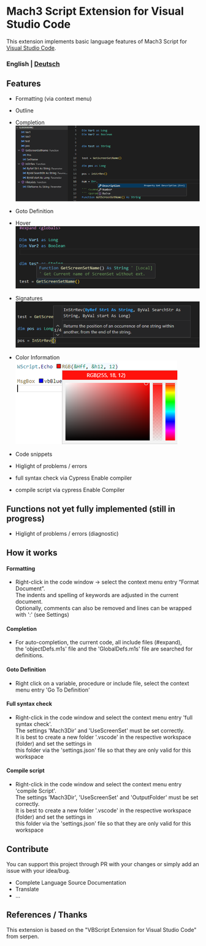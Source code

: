 # Mach3 Script Extension for Visual Studio Code
This extension implements basic language features of Mach3 Script for [Visual Studio Code](https://code.visualstudio.com/).

### English | [Deutsch](README.de.md)

## Features
- Formatting (via context menu)

- Outline
- Completion
![Outline](https://github.com/CalDymos/M1S-VSCode/raw/master/assets/docs/Completion-And-Outline.png)

- Goto Definition

- Hover 
![Hover](https://github.com/CalDymos/M1S-VSCode/raw/master/assets/docs/Hover.png)

- Signatures
![Signature](https://github.com/CalDymos/M1S-VSCode/raw/master/assets/docs/Signature.png)

- Color Information
![ColorProvider](https://github.com/CalDymos/M1S-VSCode/raw/master/assets/docs/ColorProvider.png)

- Code snippets

- Higlight of problems / errors

- full syntax check via Cypress Enable compiler

- compile script via cypress Enable Compiler

## Functions not yet fully implemented (still in progress)

- Higlight of problems / errors (diagnostic)

## How it works

#### Formatting
- Right-click in the code window -> select the context menu entry “Format Document”.<br>
  The indents and spelling of keywords are adjusted in the current document.<br>
  Optionally, comments can also be removed and lines can be wrapped with ':' (see Settings)

#### Completion
- For auto-completion, the current code, all include files (#expand),<br>
  the 'objectDefs.m1s' file and the 'GlobalDefs.m1s' file are searched for definitions.

#### Goto Definition
- Right click on a variable, procedure or include file, select the context menu entry 'Go To Definition'

#### Full syntax check
- Right-click in the code window and select the context menu entry 'full syntax check'.<br>
  The settings 'Mach3Dir' and 'UseScreenSet' must be set correctly.<br>
  It is best to create a new folder '.vscode' in the respective workspace (folder) and set the settings in<br>
  this folder via the 'settings.json' file so that they are only valid for this workspace

#### Compile script
- Right-click in the code window and select the context menu entry 'compile Script'.<br>
  The settings 'Mach3Dir', 'UseScreenSet' and 'OutputFolder' must be set correctly.<br>
  It is best to create a new folder '.vscode' in the respective workspace (folder) and set the settings in<br>
  this folder via the 'settings.json' file so that they are only valid for this workspace

## Contribute
You can support this project through PR with your changes or simply add an issue with your idea/bug.
- Complete Language Source Documentation
- Translate
- ...

## References / Thanks
This extension is based on the "VBScript Extension for Visual Studio Code" from serpen.
